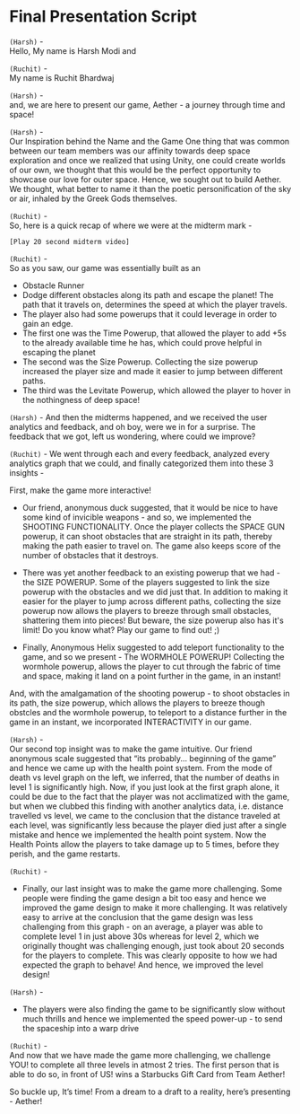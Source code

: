 # Final Presentation Script

`(Harsh)` -  
Hello, My name is Harsh Modi and 

`(Ruchit)` -  
My name is Ruchit Bhardwaj

`(Harsh)` -  
and, we are here to present our game, Aether - a journey through time and space!


`(Harsh)` -  
Our Inspiration behind the Name and the Game
One thing that was common between our team members was our affinity towards deep space exploration and once we realized that using Unity, one could create worlds of our own, we thought that this would be the perfect opportunity to showcase our love for outer space. Hence, we sought out to build Aether.
We thought, what better to name it than the poetic personification of the sky or air, inhaled by the Greek Gods themselves.

`(Ruchit)` -  
So, here is a quick recap of where we were at the midterm mark - 

`[Play 20 second midterm video]`

`(Ruchit)` -  
So as you saw, our game was essentially built as an
- Obstacle Runner
- Dodge different obstacles along its path and escape the planet! The path that it travels on, determines the speed at which the player travels.
- The player also had some powerups that it could leverage in order to gain an edge.
- The first one was the Time Powerup, that allowed the player to add +5s to the already available time he has, which could prove helpful in escaping the planet
- The second was the Size Powerup. Collecting the size powerup increased the player size and made it easier to jump between different paths.
- The third was the Levitate Powerup, which allowed the player to hover in the nothingness of deep space!

`(Harsh)` - And then the midterms happened, and we received the user analytics and feedback, and oh boy, were we in for a surprise. The feedback that we got, left us wondering, where could we improve?

`(Ruchit)` - We went through each and every feedback, analyzed every analytics graph that we could, and finally categorized them into these 3 insights -

First, make the game more interactive! 
- Our friend, anonymous duck suggested, that it would be nice to have some kind of invicible weapons - and so, we implemented the SHOOTING FUNCTIONALITY. 
Once the player collects the SPACE GUN powerup, it can shoot obstacles that are straight in its path, thereby making the path easier to travel on.
The game also keeps score of the number of obstacles that it destroys.

- There was yet another feedback to an existing powerup that we had - the SIZE POWERUP. Some of the players suggested to link the size powerup with the obstacles and we did just that. In addition to making it easier for the player to jump across different paths, collecting the size powerup now allows the players to breeze through small obstacles, shattering them into pieces! But beware, the size powerup also has it's limit! Do you know what? Play our game to find out! ;)

- Finally, Anonymous Helix suggested to add teleport functionality to the game, and so we present - The WORMHOLE POWERUP!
Collecting the wormhole powerup, allows the player to cut through the fabric of time and space, making it land on a point further in the game, in an instant!

And, with the amalgamation of the shooting powerup - to shoot obstacles in its path, the size powerup, which allows the players to breeze though obstcles and the wormhole powerup, to teleport to a distance further in the game in an instant, we incorporated INTERACTIVITY in our game.

`(Harsh)` -  
Our second top insight was to make the game intuitive.
Our friend anonymous scale suggested that “its probably... beginning of the game” and hence we came up with the health point system. From the mode of death vs level graph on the left, we inferred, that the number of deaths in level 1 is significantly high. Now, if you just look at the first graph alone, it could be due to the fact that the player was not acclimatized with the game, but when we clubbed this finding with another analytics data, i.e. distance travelled vs level, we came to the conclusion that the distance traveled at each level, was significantly less because the player died just after a single mistake and hence we implemented the health point system. Now the Health Points allow the players to take damage up to 5 times, before they perish, and the game restarts.

`(Ruchit)` -  
- Finally, our last insight was to make the game more challenging. Some people were finding the game design a bit too easy and hence we improved the game design to make it more challenging. It was relatively easy to arrive at the conclusion that the game design was less challenging from this graph - on an average, a player was able to complete level 1 in just above 30s whereas for level 2, which we originally thought was challenging enough, just took about 20 seconds for the players to complete. This was clearly opposite to how we had expected the graph to behave! And hence, we improved the level design!

`(Harsh)` -  
- The players were also finding the game to be significantly slow without much thrills and hence we implemented the speed power-up - to send the spaceship into a warp drive

`(Ruchit)` -  
And now that we have made the game more challenging, we challenge YOU! to complete all three levels in atmost 2 tries. The first person that is able to do so, in front of US! wins a Starbucks Gift Card from Team Aether!

So buckle up, It’s time! From a dream to a draft to a reality, here’s presenting - Aether!
